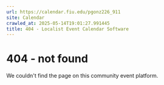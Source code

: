 ```yaml
---
url: https://calendar.fiu.edu/pgonz226_911
site: Calendar
crawled_at: 2025-05-14T19:01:27.991445
title: 404 - Localist Event Calendar Software
---
```


# 404 - not found
We couldn't find the page on this community event platform.
